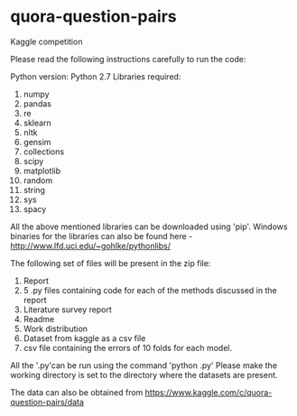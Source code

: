 # quora-question-pairs
Kaggle competition


Please read the following instructions carefully to run the code:

Python version: Python 2.7
Libraries required:
1. numpy
2. pandas
3. re
4. sklearn
5. nltk
6. gensim
7. collections
8. scipy
9. matplotlib
10. random
11. string
12. sys
13. spacy

All the above mentioned libraries can be downloaded using 'pip'.
Windows binaries for the libraries can also be found here - http://www.lfd.uci.edu/~gohlke/pythonlibs/

The following set of files will be present in the zip file:
1. Report
2. 5 .py files containing code for each of the methods discussed in the report
3. Literature survey report
4. Readme
6. Work distribution
5. Dataset from kaggle as a csv file
6. csv file containing the errors of 10 folds for each model.

All the '.py'can be run using the command 'python <filaname>.py'
Please make the working directory is set to the directory where the datasets are present.

The data can also be obtained from https://www.kaggle.com/c/quora-question-pairs/data

